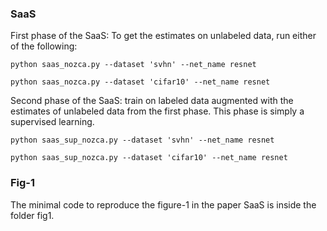 ### SaaS

First phase of the SaaS: To get the estimates on unlabeled data, run either of the following:

```python saas_nozca.py --dataset 'svhn' --net_name resnet ```

```python saas_nozca.py --dataset 'cifar10' --net_name resnet ```

Second phase of the SaaS: train on labeled data augmented with the estimates of unlabeled data from the first phase. This phase is simply a supervised learning. 

```python saas_sup_nozca.py --dataset 'svhn' --net_name resnet```

```python saas_sup_nozca.py --dataset 'cifar10' --net_name resnet ```

### Fig-1

The minimal code to reproduce the figure-1 in the paper SaaS is inside the folder fig1.
